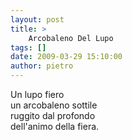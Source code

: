 ```yaml
---
layout: post
title: >
    Arcobaleno Del Lupo
tags: []
date: 2009-03-29 15:10:00
author: pietro
---
```

Un lupo fiero<br/>un arcobaleno sottile<br/>ruggito dal profondo<br/>dell'animo della fiera.
